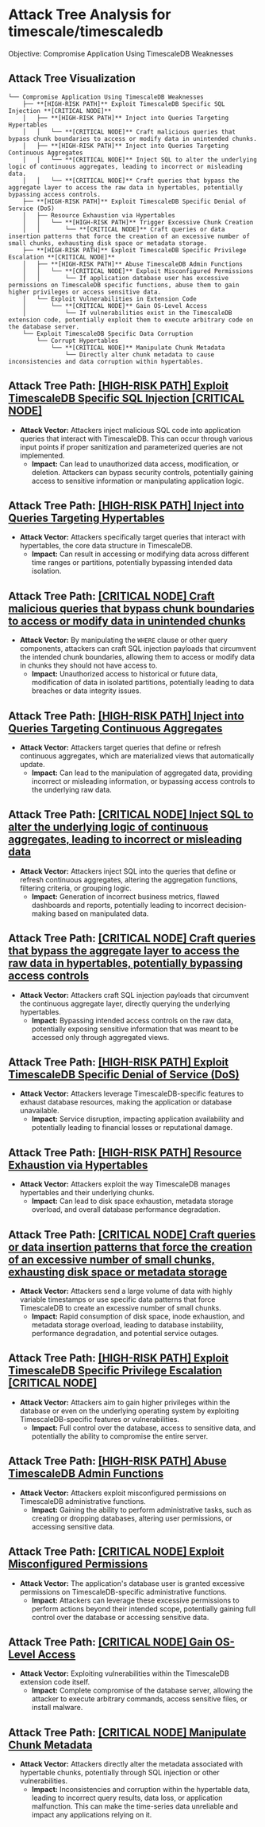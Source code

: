 # Attack Tree Analysis for timescale/timescaledb

Objective: Compromise Application Using TimescaleDB Weaknesses

## Attack Tree Visualization

```
└── Compromise Application Using TimescaleDB Weaknesses
    ├── **[HIGH-RISK PATH]** Exploit TimescaleDB Specific SQL Injection **[CRITICAL NODE]**
    │   ├── **[HIGH-RISK PATH]** Inject into Queries Targeting Hypertables
    │   │   └── **[CRITICAL NODE]** Craft malicious queries that bypass chunk boundaries to access or modify data in unintended chunks.
    │   ├── **[HIGH-RISK PATH]** Inject into Queries Targeting Continuous Aggregates
    │   │   └── **[CRITICAL NODE]** Inject SQL to alter the underlying logic of continuous aggregates, leading to incorrect or misleading data.
    │   │   └── **[CRITICAL NODE]** Craft queries that bypass the aggregate layer to access the raw data in hypertables, potentially bypassing access controls.
    ├── **[HIGH-RISK PATH]** Exploit TimescaleDB Specific Denial of Service (DoS)
    │   ├── Resource Exhaustion via Hypertables
    │   │   └── **[HIGH-RISK PATH]** Trigger Excessive Chunk Creation
    │   │       └── **[CRITICAL NODE]** Craft queries or data insertion patterns that force the creation of an excessive number of small chunks, exhausting disk space or metadata storage.
    ├── **[HIGH-RISK PATH]** Exploit TimescaleDB Specific Privilege Escalation **[CRITICAL NODE]**
    │   ├── **[HIGH-RISK PATH]** Abuse TimescaleDB Admin Functions
    │   │   └── **[CRITICAL NODE]** Exploit Misconfigured Permissions
    │   │       └── If application database user has excessive permissions on TimescaleDB specific functions, abuse them to gain higher privileges or access sensitive data.
    │   └── Exploit Vulnerabilities in Extension Code
    │       └── **[CRITICAL NODE]** Gain OS-Level Access
    │           └── If vulnerabilities exist in the TimescaleDB extension code, potentially exploit them to execute arbitrary code on the database server.
    └── Exploit TimescaleDB Specific Data Corruption
        └── Corrupt Hypertables
            └── **[CRITICAL NODE]** Manipulate Chunk Metadata
                └── Directly alter chunk metadata to cause inconsistencies and data corruption within hypertables.
```


## Attack Tree Path: [[HIGH-RISK PATH] Exploit TimescaleDB Specific SQL Injection [CRITICAL NODE]](./attack_tree_paths/_high-risk_path__exploit_timescaledb_specific_sql_injection__critical_node_.md)

*   **Attack Vector:** Attackers inject malicious SQL code into application queries that interact with TimescaleDB. This can occur through various input points if proper sanitization and parameterized queries are not implemented.
    *   **Impact:**  Can lead to unauthorized data access, modification, or deletion. Attackers can bypass security controls, potentially gaining access to sensitive information or manipulating application logic.

## Attack Tree Path: [[HIGH-RISK PATH] Inject into Queries Targeting Hypertables](./attack_tree_paths/_high-risk_path__inject_into_queries_targeting_hypertables.md)

*   **Attack Vector:**  Attackers specifically target queries that interact with hypertables, the core data structure in TimescaleDB.
    *   **Impact:**  Can result in accessing or modifying data across different time ranges or partitions, potentially bypassing intended data isolation.

## Attack Tree Path: [[CRITICAL NODE] Craft malicious queries that bypass chunk boundaries to access or modify data in unintended chunks](./attack_tree_paths/_critical_node__craft_malicious_queries_that_bypass_chunk_boundaries_to_access_or_modify_data_in_uni_2f92f3c6.md)

*   **Attack Vector:** By manipulating the `WHERE` clause or other query components, attackers can craft SQL injection payloads that circumvent the intended chunk boundaries, allowing them to access or modify data in chunks they should not have access to.
    *   **Impact:** Unauthorized access to historical or future data, modification of data in isolated partitions, potentially leading to data breaches or data integrity issues.

## Attack Tree Path: [[HIGH-RISK PATH] Inject into Queries Targeting Continuous Aggregates](./attack_tree_paths/_high-risk_path__inject_into_queries_targeting_continuous_aggregates.md)

*   **Attack Vector:** Attackers target queries that define or refresh continuous aggregates, which are materialized views that automatically update.
    *   **Impact:** Can lead to the manipulation of aggregated data, providing incorrect or misleading information, or bypassing access controls to the underlying raw data.

## Attack Tree Path: [[CRITICAL NODE] Inject SQL to alter the underlying logic of continuous aggregates, leading to incorrect or misleading data](./attack_tree_paths/_critical_node__inject_sql_to_alter_the_underlying_logic_of_continuous_aggregates__leading_to_incorr_23e26264.md)

*   **Attack Vector:** Attackers inject SQL into the queries that define or refresh continuous aggregates, altering the aggregation functions, filtering criteria, or grouping logic.
    *   **Impact:**  Generation of incorrect business metrics, flawed dashboards and reports, potentially leading to incorrect decision-making based on manipulated data.

## Attack Tree Path: [[CRITICAL NODE] Craft queries that bypass the aggregate layer to access the raw data in hypertables, potentially bypassing access controls](./attack_tree_paths/_critical_node__craft_queries_that_bypass_the_aggregate_layer_to_access_the_raw_data_in_hypertables__734dad8e.md)

*   **Attack Vector:** Attackers craft SQL injection payloads that circumvent the continuous aggregate layer, directly querying the underlying hypertables.
    *   **Impact:** Bypassing intended access controls on the raw data, potentially exposing sensitive information that was meant to be accessed only through aggregated views.

## Attack Tree Path: [[HIGH-RISK PATH] Exploit TimescaleDB Specific Denial of Service (DoS)](./attack_tree_paths/_high-risk_path__exploit_timescaledb_specific_denial_of_service__dos_.md)

*   **Attack Vector:** Attackers leverage TimescaleDB-specific features to exhaust database resources, making the application or database unavailable.
    *   **Impact:**  Service disruption, impacting application availability and potentially leading to financial losses or reputational damage.

## Attack Tree Path: [[HIGH-RISK PATH] Resource Exhaustion via Hypertables](./attack_tree_paths/_high-risk_path__resource_exhaustion_via_hypertables.md)

*   **Attack Vector:** Attackers exploit the way TimescaleDB manages hypertables and their underlying chunks.
    *   **Impact:**  Can lead to disk space exhaustion, metadata storage overload, and overall database performance degradation.

## Attack Tree Path: [[CRITICAL NODE] Craft queries or data insertion patterns that force the creation of an excessive number of small chunks, exhausting disk space or metadata storage](./attack_tree_paths/_critical_node__craft_queries_or_data_insertion_patterns_that_force_the_creation_of_an_excessive_num_e0ed8ec8.md)

*   **Attack Vector:** Attackers send a large volume of data with highly variable timestamps or use specific data patterns that force TimescaleDB to create an excessive number of small chunks.
    *   **Impact:** Rapid consumption of disk space, inode exhaustion, and metadata storage overload, leading to database instability, performance degradation, and potential service outages.

## Attack Tree Path: [[HIGH-RISK PATH] Exploit TimescaleDB Specific Privilege Escalation [CRITICAL NODE]](./attack_tree_paths/_high-risk_path__exploit_timescaledb_specific_privilege_escalation__critical_node_.md)

*   **Attack Vector:** Attackers aim to gain higher privileges within the database or even on the underlying operating system by exploiting TimescaleDB-specific features or vulnerabilities.
    *   **Impact:**  Full control over the database, access to sensitive data, and potentially the ability to compromise the entire server.

## Attack Tree Path: [[HIGH-RISK PATH] Abuse TimescaleDB Admin Functions](./attack_tree_paths/_high-risk_path__abuse_timescaledb_admin_functions.md)

*   **Attack Vector:** Attackers exploit misconfigured permissions on TimescaleDB administrative functions.
    *   **Impact:**  Gaining the ability to perform administrative tasks, such as creating or dropping databases, altering user permissions, or accessing sensitive data.

## Attack Tree Path: [[CRITICAL NODE] Exploit Misconfigured Permissions](./attack_tree_paths/_critical_node__exploit_misconfigured_permissions.md)

*   **Attack Vector:** The application's database user is granted excessive permissions on TimescaleDB-specific administrative functions.
    *   **Impact:** Attackers can leverage these excessive permissions to perform actions beyond their intended scope, potentially gaining full control over the database or accessing sensitive data.

## Attack Tree Path: [[CRITICAL NODE] Gain OS-Level Access](./attack_tree_paths/_critical_node__gain_os-level_access.md)

*   **Attack Vector:** Exploiting vulnerabilities within the TimescaleDB extension code itself.
    *   **Impact:**  Complete compromise of the database server, allowing the attacker to execute arbitrary commands, access sensitive files, or install malware.

## Attack Tree Path: [[CRITICAL NODE] Manipulate Chunk Metadata](./attack_tree_paths/_critical_node__manipulate_chunk_metadata.md)

*   **Attack Vector:** Attackers directly alter the metadata associated with hypertable chunks, potentially through SQL injection or other vulnerabilities.
    *   **Impact:**  Inconsistencies and corruption within the hypertable data, leading to incorrect query results, data loss, or application malfunction. This can make the time-series data unreliable and impact any applications relying on it.

